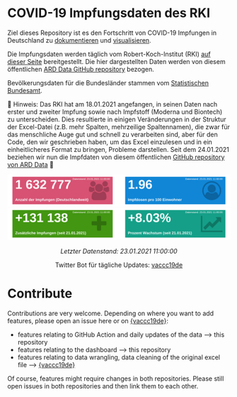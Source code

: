 
<!-- README.md is generated from README.Rmd. Please edit that file -->

# COVID-19 Impfungsdaten des RKI

Ziel dieses Repository ist es den Fortschritt von COVID-19 Impfungen in
Deutschland zu
[dokumentieren](https://github.com/favstats/vaccc19de_dashboard/data/)
und [visualisieren](https://favstats.github.io/vaccc19de_dashboard/).

Die Impfungsdaten werden täglich vom Robert-Koch-Institut (RKI) [auf
dieser
Seite](https://www.rki.de/DE/Content/InfAZ/N/Neuartiges_Coronavirus/Daten/Impfquoten-Tab.html)
bereitgestellt. Die hier dargestellten Daten werden von diesem
öffentlichen
<a href="https://github.com/ard-data/2020-rki-impf-archive" target="_blank">ARD Data GitHub repository</a>
bezogen.

Bevölkerungsdaten für die Bundesländer stammen vom [Statistischen
Bundesamt](https://www.destatis.de/DE/Themen/Gesellschaft-Umwelt/Bevoelkerung/Bevoelkerungsstand/Tabellen/bevoelkerung-nichtdeutsch-laender.html).

📝 Hinweis: Das RKI hat am 18.01.2021 angefangen, in seinen Daten nach
erster und zweiter Impfung sowie nach Impfstoff (Moderna und Biontech)
zu unterscheiden. Dies resultierte in einigen Veränderungen in der
Struktur der Excel-Datei (z.B. mehr Spalten, mehrzeilige Spaltennamen),
die zwar für das menschliche Auge gut und schnell zu verarbeiten sind,
aber für den Code, den wir geschrieben haben, um das Excel einzulesen
und in ein einheitlicheres Format zu bringen, Probleme darstellen. Seit
dem 24.01.2021 beziehen wir nun die Impfdaten von diesem öffentlichen
[GitHub repository von ARD
Data](https://github.com/ard-data/2020-rki-impf-archive) 📝

![](img/infobox1_de.png) ![](img/infobox2_de.png)

<center>

*Letzter Datenstand: 23.01.2021 11:00:00*

<!-- **Aktuelle Anmerkungen:** -->
<!-- ```{r, results = "asis", echo = F} -->
<!-- notes_dat <- latest_dat %>%  -->
<!--   drop_na(notes) -->
<!-- if(nrow(notes_dat)!=0){ -->
<!--   notes_dat %>%  -->
<!--     mutate(notes = ifelse(stringi::stri_startswith_fixed(notes, "("), -->
<!--                           str_remove(notes, "\\("), -->
<!--                           notes), -->
<!--            notes = ifelse(stringi::stri_endswith_fixed(notes, ")") , -->
<!--                           str_sub(notes, 1, str_length(notes)-1), -->
<!--                           notes), -->
<!--            notes = ifelse(!stringi::stri_endswith_fixed(notes, "\\.") , -->
<!--                           paste0(notes, "."), -->
<!--                           notes)) %>%  -->
<!--     mutate(note_display = glue::glue("{bundesland}: *{notes}*")) %>%  -->
<!--     pull(note_display) %>%  -->
<!--     paste0(collapse = "\n\n")  %>%  -->
<!--     cat() -->
<!-- } else { -->
<!--   cat("*Keine Anmerkungen.*") -->
<!-- } -->
<!-- ``` -->

Twitter Bot für tägliche Updates:
<a href="https://twitter.com/vaccc19de" target="_blank">vaccc19de</a>

</center>

# Contribute

Contributions are very welcome. Depending on where you want to add
features, please open an issue here or on
<a href="https://github.com/friep/vaccc19de" target="_blank">{vaccc19de}</a>:

-   features relating to GitHub Action and daily updates of the data
    –&gt; this repository
-   features relating to the dashboard –&gt; this repository
-   features relating to data wrangling, data cleaning of the original
    excel file –&gt;
    <a href="https://github.com/friep/vaccc19de" target="_blank">{vaccc19de}</a>

Of course, features might require changes in both repositories. Please
still open issues in both repositories and then link them to each other.
